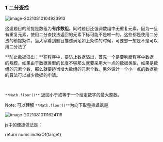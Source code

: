### 1.二分查找

![image-20210810104923913](C:\Users\13041\AppData\Roaming\Typora\typora-user-images\image-20210810104923913.png)

这道题目的前提是数组为**有序数组**，同时题目还强调数组中无重复元素，因为一旦有重复元素，使用二分查找法返回的元素下标可能不是唯一的，这些都是使用二分法的前提条件，当大家看到题目描述满足如上条件的时候，可要想一想是不是可以用二分法了

**防止数据溢出：**在程序中，要防止数据溢出，首先一个是要判断程序中数据的规模，如果由于数据类型的长度不够那么就要采用大一点的数据类型，如果是数组的元素个数，那么就要适当增大数组的元素个数。另外设计一个小一点的数据量的算法可以减少数据的申请。

​	

`**Math.floor()**` 返回小于或等于一个给定数字的最大整数。

Note: 可以理解 `**Math.floor()**`为向下取整撒飒飒是

![image-20210810111624119](C:\Users\13041\AppData\Roaming\Typora\typora-user-images\image-20210810111624119.png)

js中的便捷做法是：

return nums.indexOf(target)